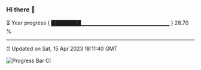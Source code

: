 ### Hi there 👋

⏳ Year progress { ████████▁▁▁▁▁▁▁▁▁▁▁▁▁▁▁▁▁▁▁▁▁▁ } 28.70 %

---

⏰ Updated on Sat, 15 Apr 2023 18:11:40 GMT

![Progress Bar CI](https://github.com/liununu/liununu/workflows/Progress%20Bar%20CI/badge.svg)
